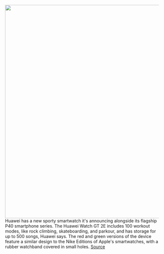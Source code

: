 <img src='https://cdn.vox-cdn.com/thumbor/fuwwQTttAqOEvToS3yJqDd1VwqE=/0x0:1278x718/1200x800/filters:focal(187x469:391x673)/cdn.vox-cdn.com/uploads/chorus_image/image/66558947/y9NX9OHdnM.0.png' width='700px' /><br/>
Huawei has a new sporty smartwatch it's announcing alongside its flagship P40 smartphone series. The Huawei Watch GT 2E includes 100 workout modes, like rock climbing, skateboarding, and parkour, and has storage for up to 500 songs, Huawei says. The red and green versions of the device feature a similar design to the Nike Editions of Apple's smartwatches, with a rubber watchband covered in small holes.
<a href='https://www.theverge.com/2020/3/26/21195104/huawei-watch-gt-2e-release-date-news-specs-features-price-lite-os-sports-smartwatch'> Source <a/>